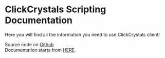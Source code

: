 # ClickCrystals Scripting Documentation

Here you will find all the information you need to use ClickCrystals client!

Source code on [Github](https://github.com/clickcrystals-development/ClickCrystals)
<br>
Documentation starts from [HERE](./index.md).